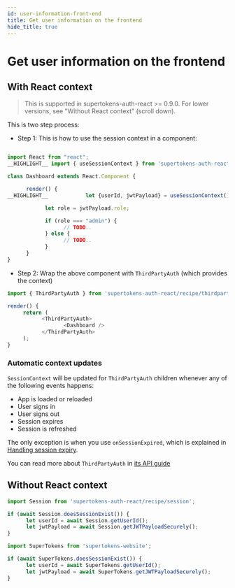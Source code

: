 ```yaml
---
id: user-information-front-end
title: Get user information on the frontend
hide_title: true
---
```


# Get user information on the frontend

<!--DOCUSAURUS_CODE_TABS-->
<!--With ReactJS-->
## With React context

> This is supported in supertokens-auth-react >= 0.9.0. For lower versions, see "Without React context" (scroll down).

This is two step process:
- Step 1: This is how to use the session context in a component:
```js

import React from "react";
__HIGHLIGHT__ import { useSessionContext } from 'supertokens-auth-react/recipe/session'; __END_HIGHLIGHT__

class Dashboard extends React.Component {

      render() {
__HIGHLIGHT__            let {userId, jwtPayload} = useSessionContext(); __END_HIGHLIGHT__

            let role = jwtPayload.role;

            if (role === "admin") {
                  // TODO..
            } else {
                  // TODO..
            }
      }
}
```

- Step 2: Wrap the above component with `ThirdPartyAuth` (which provides the context)

```js
import { ThirdPartyAuth } from 'supertokens-auth-react/recipe/thirdparty';

render() {
     return (
           <ThirdPartyAuth>
                  <Dashboard />
           </ThirdPartyAuth>
     );
}
```

### Automatic context updates
`SessionContext` will be updated for `ThirdPartyAuth` children whenever any of the following events happens:
- App is loaded or reloaded
- User signs in
- User signs out
- Session expires
- Session is refreshed

The only exception is when you use `onSessionExpired`, which is explained in [Handling session expiry](./handling-session-expiry).

You can read more about `ThirdPartyAuth` in [its API guide](/docs/auth-react/docs/thirdparty/third-party-auth)

## Without React context 
```js
import Session from 'supertokens-auth-react/recipe/session';

if (await Session.doesSessionExist()) {
      let userId = await Session.getUserId();
      let jwtPayload = await Session.getJWTPayloadSecurely();
}
```

<!--Plain JS-->
```js
import SuperTokens from 'supertokens-website';

if (await SuperTokens.doesSessionExist()) {
      let userId = await SuperTokens.getUserId();
      let jwtPayload = await SuperTokens.getJWTPayloadSecurely();
}
```

<!--END_DOCUSAURUS_CODE_TABS-->
